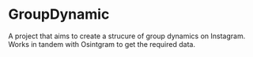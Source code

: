 # GroupDynamic
A project that aims to create a strucure of group dynamics on Instagram. Works in tandem with Osintgram to get the required data.
